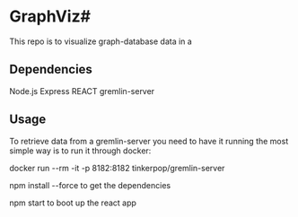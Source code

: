 # GraphViz#

This repo is to visualize graph-database data in a 

## Dependencies ##
Node.js
Express
REACT
gremlin-server


## Usage ##

To retrieve data from a gremlin-server you need to have it running the most simple way is to
run it through docker:

docker run --rm -it -p 8182:8182 tinkerpop/gremlin-server

npm install --force to get the dependencies

npm start to boot up the react app